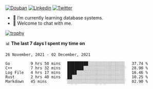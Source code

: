 
<p align="left">
<a href="https://www.douban.com/people/ixxchan"><img src="https://img.shields.io/badge/@ixxchan-007722?style=flat&logo=Douban&logoColor=white" alt="Douban" /></a> 
<a href="https://www.linkedin.com/in/xxchan/?locale=en_US"><img src="https://img.shields.io/badge/@xxchan-0073b1?style=flat&logo=LinkedIn&logoColor=white" alt="Linkedin" /></a> 
<a href="https://twitter.com/yayale_umi"><img src="https://img.shields.io/badge/@yayale__umi-1DA1F2?style=flat&logo=Twitter&logoColor=white" alt="Twitter"/></a>
</p>

- 🌱 I’m currently learning database systems.
- 💬 Welcome to chat with me.


[![trophy](https://github-profile-trophy.vercel.app/?username=xxchan&theme=flat&column=7)](https://github.com/xxchan)


📊 **The last 7 days I spent my time on** 

<!--START_SECTION:waka-->
```text
26 November, 2021 - 02 December, 2021

Go         9 hrs 50 mins   █████████░░░░░░░░░░░░░░░░   37.74 % 
C++        7 hrs 32 mins   ███████░░░░░░░░░░░░░░░░░░   28.90 % 
Log File   4 hrs 17 mins   ████░░░░░░░░░░░░░░░░░░░░░   16.46 % 
Rust       2 hrs 40 mins   ██░░░░░░░░░░░░░░░░░░░░░░░   10.25 % 
Markdown   45 mins         ░░░░░░░░░░░░░░░░░░░░░░░░░   02.90 %
```
<!--END_SECTION:waka-->

<!--
**xxchan/xxchan** is a ✨ _special_ ✨ repository because its `README.md` (this file) appears on your GitHub profile.

Here are some ideas to get you started:

- 🔭 I’m currently working on ...
- 🌱 I’m currently learning ...
- 👯 I’m looking to collaborate on ...
- 🤔 I’m looking for help with ...
- 💬 Ask me about ...
- 📫 How to reach me: ...
- 😄 Pronouns: ...
- ⚡ Fun fact: ...
-->
